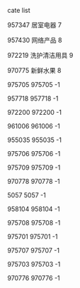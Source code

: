 cate list

957347 居室电器 7

957430 网络产品 8

972219 洗护清洁用具 9

970775 新鲜水果 8

975705 975705 -1

957718 957718 -1

972200 972200 -1

961006 961006 -1

955035 955035 -1

975706 975706 -1

975709 975709 -1

970778 970778 -1

5057 5057 -1

958104 958104 -1

975708 975708 -1

975701 975701 -1

975707 975707 -1

975703 975703 -1

970776 970776 -1

